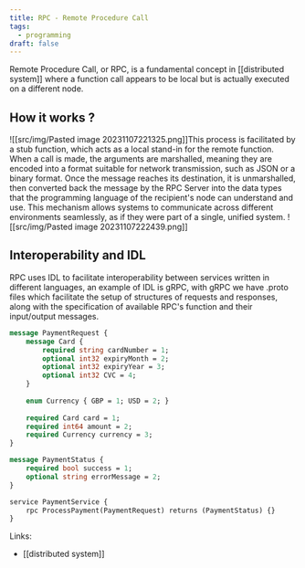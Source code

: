 ```yaml
---
title: RPC - Remote Procedure Call
tags:
  - programming
draft: false
---
```

Remote Procedure Call, or RPC, is a fundamental concept in [[distributed system]] where a function call appears to be local but is actually executed on a different node.
## How it works ?
![[src/img/Pasted image 20231107221325.png]]This process is facilitated by a stub function, which acts as a local stand-in for the remote function. When a call is made, the arguments are marshalled, meaning they are encoded into a format suitable for network transmission, such as JSON or a binary format. Once the message reaches its destination, it is unmarshalled, then converted back the message by the RPC Server into the data types that the programming language of the recipient's node can understand and use. 
This mechanism allows systems to communicate across different environments seamlessly, as if they were part of a single, unified system.
![[src/img/Pasted image 20231107222439.png]]
## Interoperability and IDL
RPC uses IDL to facilitate interoperability between services written in different languages, an example of IDL is gRPC, with gRPC we have .proto files which facilitate the setup of structures of requests and responses, along with the specification of available RPC's function and their input/output messages.

```proto
message PaymentRequest {
	message Card {
		required string cardNumber = 1;
		optional int32 expiryMonth = 2;
		optional int32 expiryYear = 3;
		optional int32 CVC = 4;
	}
	
	enum Currency { GBP = 1; USD = 2; }
	
	required Card card = 1;
	required int64 amount = 2;
	required Currency currency = 3;
}

message PaymentStatus {
	required bool success = 1;
	optional string errorMessage = 2;
}

service PaymentService {
	rpc ProcessPayment(PaymentRequest) returns (PaymentStatus) {}
}
```

Links:
- [[distributed system]]